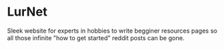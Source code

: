 # LurNet
Sleek website for experts in hobbies to write begginer resources pages so all those infinite "how to get started" reddit posts can be gone.
